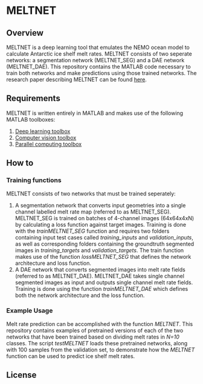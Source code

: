 # MELTNET

## Overview
MELTNET is a deep learning tool that emulates the NEMO ocean model to calculate Antarctic ice shelf melt rates. MELTNET consists of two seperate networks: a segmentation network (MELTNET_SEG) and a DAE network (MELTNET_DAE). This repository contains the MATLAB code necessary to train both networks and make predictions using those trained networks. The research paper describing MELTNET can be found [here](https://tc.copernicus.org/preprints/tc-2021-396/).

## Requirements
MELTNET is written entirely in MATLAB and makes use of the following MATLAB toolboxes:
1. [Deep learning toolbox](https://uk.mathworks.com/products/deep-learning.html)
2. [Computer vision toolbox](https://uk.mathworks.com/products/computer-vision.html)
3. [Parallel computing toolbox](https://uk.mathworks.com/products/parallel-computing.html)

## How to
### Training functions
MELTNET consists of two networks that must be trained seperately: 
1. A segmentation network that converts input geometries into a single channel labelled melt rate map (referred to as MELTNET_SEG). MELTNET_SEG is trained on batches of 4-channel images (64x64x4xN) by calculating a loss function against target images. Training is done with the *trainMELTNET_SEG* function and requires two folders containing input test cases called *training_inputs* and *validation_inputs*, as well as corresponding folders containing the groundtruth segmented images in *training_targets* and *validation_targets*. The train function makes use of the function *lossMELTNET_SEG* that defines the network architecture and loss function.
2. A DAE network that converts segmented images into melt rate fields (referred to as MELTNET_DAE). MELTNET_DAE takes single channel segmented images as input and outputs single channel melt rate fields. Training is done using the function *trainMELTNET_DAE* which defines both the network architecture and the loss function. 

### Example Usage
Melt rate prediction can be accomplished with the function *MELTNET*. This repository contains examples of pretrained versions of each of the two networks that have been trained based on dividing melt rates in *N=10* classes. The script *testMELTNET* loads these pretrained networks, along with 100 samples from the validation set, to demonstrate how the *MELTNET* function can be used to predict ice shelf melt rates.

## License
